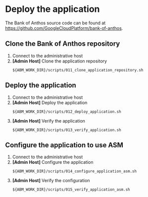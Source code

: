 # Deploy the application

The Bank of Anthos source code can be found at https://github.com/GoogleCloudPlatform/bank-of-anthos.

## Clone the Bank of Anthos repository

1. Connect to the administrative host
1. **[Admin Host]** Clone the application repository
   ```
   ${ABM_WORK_DIR}/scripts/011_clone_application_repository.sh
   ```

## Deploy the application

1. Connect to the administrative host
1. **[Admin Host]** Deploy the application
   ```
   ${ABM_WORK_DIR}/scripts/012_deploy_application.sh
   ```
1. **[Admin Host]** Verify the application
   ```
   ${ABM_WORK_DIR}/scripts/013_verify_application.sh
   ```

## Configure the application to use ASM

1. Connect to the administrative host
1. **[Admin Host]** Configure the application
   ```
   ${ABM_WORK_DIR}/scripts/014_configure_application_asm.sh
   ```
1. **[Admin Host]** Verify the configuration
   ```
   ${ABM_WORK_DIR}/scripts/015_verify_application_asm.sh
   ```
